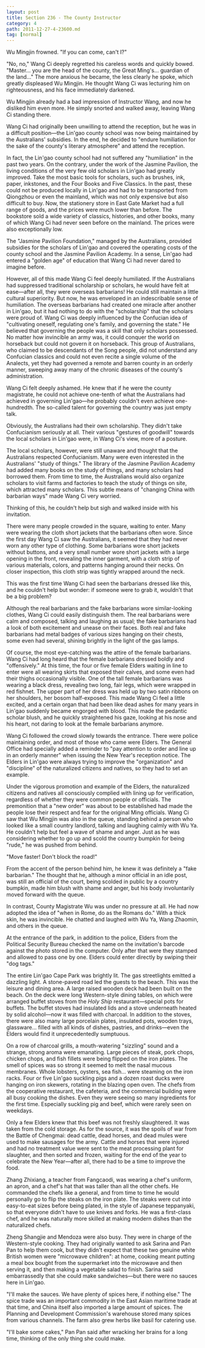 ```yaml
---
layout: post
title: Section 236 - The County Instructor
category: 4
path: 2011-12-27-4-23600.md
tag: [normal]
---
```


Wu Mingjin frowned. "If you can come, can't I?"

"No, no," Wang Ci deeply regretted his careless words and quickly bowed. "Master... you are the head of the county, the Great Ming's... guardian of the land..." The more anxious he became, the less clearly he spoke, which greatly displeased Wu Mingjin. He thought Wang Ci was lecturing him on righteousness, and his face immediately darkened.

Wu Mingjin already had a bad impression of Instructor Wang, and now he disliked him even more. He simply snorted and walked away, leaving Wang Ci standing there.

Wang Ci had originally been unwilling to attend the reception, but he was in a difficult position—the Lin'gao county school was now being maintained by the Australians' subsidies. In the end, he decided to "endure humiliation for the sake of the county's literary atmosphere" and attend the reception.

In fact, the Lin'gao county school had not suffered any "humiliation" in the past two years. On the contrary, under the work of the Jasmine Pavilion, the living conditions of the very few old scholars in Lin'gao had greatly improved. Take the most basic tools for scholars, such as brushes, ink, paper, inkstones, and the Four Books and Five Classics. In the past, these could not be produced locally in Lin'gao and had to be transported from Qiongzhou or even the mainland, which was not only expensive but also difficult to buy. Now, the stationery store in East Gate Market had a full range of goods, and the prices were much lower than before. The bookstore sold a wide variety of classics, histories, and other books, many of which Wang Ci had never seen before on the mainland. The prices were also exceptionally low.

The "Jasmine Pavilion Foundation," managed by the Australians, provided subsidies for the scholars of Lin'gao and covered the operating costs of the county school and the Jasmine Pavilion Academy. In a sense, Lin'gao had entered a "golden age" of education that Wang Ci had never dared to imagine before.

However, all of this made Wang Ci feel deeply humiliated. If the Australians had suppressed traditional scholarship or scholars, he would have felt at ease—after all, they were overseas barbarians! He could still maintain a little cultural superiority. But now, he was enveloped in an indescribable sense of humiliation. The overseas barbarians had created one miracle after another in Lin'gao, but it had nothing to do with the "scholarship" that the scholars were proud of. Wang Ci was deeply influenced by the Confucian idea of "cultivating oneself, regulating one's family, and governing the state." He believed that governing the people was a skill that only scholars possessed. No matter how invincible an army was, it could conquer the world on horseback but could not govern it on horseback. This group of Australians, who claimed to be descendants of the Song people, did not understand any Confucian classics and could not even recite a single volume of the Analects, yet they had governed a remote and barren county in an orderly manner, sweeping away many of the chronic diseases of the county's administration.

Wang Ci felt deeply ashamed. He knew that if he were the county magistrate, he could not achieve one-tenth of what the Australians had achieved in governing Lin'gao—he probably couldn't even achieve one-hundredth. The so-called talent for governing the country was just empty talk.

Obviously, the Australians had their own scholarship. They didn't take Confucianism seriously at all. Their various "gestures of goodwill" towards the local scholars in Lin'gao were, in Wang Ci's view, more of a posture.

The local scholars, however, were still unaware and thought that the Australians respected Confucianism. Many were even interested in the Australians' "study of things." The library of the Jasmine Pavilion Academy had added many books on the study of things, and many scholars had borrowed them. From time to time, the Australians would also organize scholars to visit farms and factories to teach the study of things on site, which attracted many scholars. This subtle means of "changing China with barbarian ways" made Wang Ci very worried.

Thinking of this, he couldn't help but sigh and walked inside with his invitation.

There were many people crowded in the square, waiting to enter. Many were wearing the cloth short jackets that the barbarians often wore. Since the first day Wang Ci saw the Australians, it seemed that they had never worn any other type of clothing. Some barbarians wore short jackets without buttons, and a very small number wore short jackets with a large opening in the front, revealing the inner garment, with a cloth strip of various materials, colors, and patterns hanging around their necks. On closer inspection, this cloth strip was tightly wrapped around the neck.

This was the first time Wang Ci had seen the barbarians dressed like this, and he couldn't help but wonder: if someone were to grab it, wouldn't that be a big problem?

Although the real barbarians and the fake barbarians wore similar-looking clothes, Wang Ci could easily distinguish them. The real barbarians were calm and composed, talking and laughing as usual; the fake barbarians had a look of both excitement and unease on their faces. Both real and fake barbarians had metal badges of various sizes hanging on their chests, some even had several, shining brightly in the light of the gas lamps.

Of course, the most eye-catching was the attire of the female barbarians. Wang Ci had long heard that the female barbarians dressed boldly and "offensively." At this time, the four or five female Elders waiting in line to enter were all wearing skirts that exposed their calves, and some even had their thighs occasionally visible. One of the tall female barbarians was wearing a black dress, revealing two long, fair legs, which were wrapped in red fishnet. The upper part of her dress was held up by two satin ribbons on her shoulders, her bosom half-exposed. This made Wang Ci feel a little excited, and a certain organ that had been like dead ashes for many years in Lin'gao suddenly became engorged with blood. This made the pedantic scholar blush, and he quickly straightened his gaze, looking at his nose and his heart, not daring to look at the female barbarians anymore.

Wang Ci followed the crowd slowly towards the entrance. There were police maintaining order, and most of those who came were Elders. The General Office had specially added a reminder to "pay attention to order and line up in an orderly manner" when issuing the New Year's reception notice. The Elders in Lin'gao were always trying to improve the "organization" and "discipline" of the naturalized citizens and natives, so they had to set an example.

Under the vigorous promotion and example of the Elders, the naturalized citizens and natives all consciously complied with lining up for verification, regardless of whether they were common people or officials. The premonition that a "new order" was about to be established had made the people lose their respect and fear for the original Ming officials. Wang Ci saw that Wu Mingjin was also in the queue, standing behind a person who looked like a small country landlord, talking and laughing calmly with Wu Ya. He couldn't help but feel a wave of shame and anger. Just as he was considering whether to go up and scold the country bumpkin for being "rude," he was pushed from behind.

"Move faster! Don't block the road!"

From the accent of the person behind him, he knew it was definitely a "fake barbarian." The thought that he, although a minor official in an idle post, was still an official of the court, being scolded in public by a country bumpkin, made him blush with shame and anger, but his body involuntarily moved forward with the queue.

In contrast, County Magistrate Wu was under no pressure at all. He had now adopted the idea of "when in Rome, do as the Romans do." With a thick skin, he was invincible. He chatted and laughed with Wu Ya, Wang Zhaomin, and others in the queue.

At the entrance of the park, in addition to the police, Elders from the Political Security Bureau checked the name on the invitation's barcode against the photo stored in the computer. Only after that were they stamped and allowed to pass one by one. Elders could enter directly by swiping their "dog tags."

The entire Lin'gao Cape Park was brightly lit. The gas streetlights emitted a dazzling light. A stone-paved road led the guests to the beach. This was the leisure and dining area. A large raised wooden deck had been built on the beach. On the deck were long Western-style dining tables, on which were arranged buffet stoves from the *Holy Ship* restaurant—special pots for buffets. The buffet stoves had insulated lids and a stove underneath heated by solid alcohol—now it was filled with charcoal. In addition to the stoves, there were also many large porcelain plates, insulated pots, wooden trays, glassware... filled with all kinds of dishes, pastries, and drinks—even the Elders would find it unprecedentedly sumptuous.

On a row of charcoal grills, a mouth-watering "sizzling" sound and a strange, strong aroma were emanating. Large pieces of steak, pork chops, chicken chops, and fish fillets were being flipped on the iron plates. The smell of spices was so strong it seemed to melt the nasal mucous membranes. Whole lobsters, oysters, sea fish... were steaming on the iron racks. Four or five Lin'gao suckling pigs and a dozen roast ducks were hanging on iron skewers, rotating in the blazing open oven. The chefs from the cooperative restaurant, the cafeteria, and the commercial building were all busy cooking the dishes. Even they were seeing so many ingredients for the first time. Especially suckling pig and beef, which were rarely seen on weekdays.

Only a few Elders knew that this beef was not freshly slaughtered. It was taken from the cold storage. As for the source, it was the spoils of war from the Battle of Chengmai: dead cattle, dead horses, and dead mules were used to make sausages for the army. Cattle and horses that were injured and had no treatment value were sent to the meat processing plant for slaughter, and then sorted and frozen, waiting for the end of the year to celebrate the New Year—after all, there had to be a time to improve the food.

Zhang Zhixiang, a teacher from Fangcaodi, was wearing a chef's uniform, an apron, and a chef's hat that was taller than all the other chefs. He commanded the chefs like a general, and from time to time he would personally go to flip the steaks on the iron plate. The steaks were cut into easy-to-eat sizes before being plated, in the style of Japanese teppanyaki, so that everyone didn't have to use knives and forks. He was a first-class chef, and he was naturally more skilled at making modern dishes than the naturalized chefs.

Zheng Shangjie and Mendoza were also busy. They were in charge of the Western-style cooking. They had originally wanted to ask Sarina and Pan Pan to help them cook, but they didn't expect that these two genuine white British women were "microwave children": at home, cooking meant putting a meal box bought from the supermarket into the microwave and then serving it, and then making a vegetable salad to finish. Sarina said embarrassedly that she could make sandwiches—but there were no sauces here in Lin'gao.

"I'll make the sauces. We have plenty of spices here, if nothing else." The spice trade was an important commodity in the East Asian maritime trade at that time, and China itself also imported a large amount of spices. The Planning and Development Commission's warehouse stored many spices from various channels. The farm also grew herbs like basil for catering use.

"I'll bake some cakes," Pan Pan said after wracking her brains for a long time, thinking of the only thing she could make.